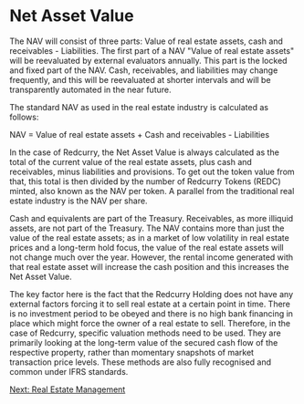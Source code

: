 #    Net Asset Value
The NAV will consist of three parts: Value of real estate assets, cash and receivables - Liabilities. The first part of a NAV "Value of real estate assets" will be reevaluated by external evaluators annually. This part is the locked and fixed part of the NAV. Cash, receivables, and liabilities may change frequently, and this will be reevaluated at shorter intervals and will be transparently automated in the near future.
 
The standard NAV as used in the real estate industry is calculated as follows:
 
NAV = Value of real estate assets + Cash and receivables - Liabilities
 
In the case of Redcurry, the Net Asset Value is always calculated as the total of the current value of the real estate assets, plus cash and receivables, minus liabilities and provisions. To get out the token value from that, this total is then divided by the number of Redcurry Tokens (REDC) minted, also known as the NAV per token. A parallel from the traditional real estate industry is the NAV per share.
 
Cash and equivalents are part of the Treasury. Receivables, as more illiquid assets, are not part of the Treasury. The NAV contains more than just the value of the real estate assets; as in a market of low volatility in real estate prices and a long-term hold focus, the value of the real estate assets will not change much over the year. However, the rental income generated with that real estate asset will increase the cash position and this increases the Net Asset Value.
 
The key factor here is the fact that the Redcurry Holding does not have any external factors forcing it to sell real estate at a certain point in time. There is no investment period to be obeyed and there is no high bank financing in place which might force the owner of a real estate to sell. Therefore, in the case of Redcurry, specific valuation methods need to be used. They are primarily looking at the long-term value of the secured cash flow of the respective property, rather than momentary snapshots of market transaction price levels. These methods are also fully recognised and common under IFRS standards.


[Next: Real Estate Management](/asset/real/real.md)
